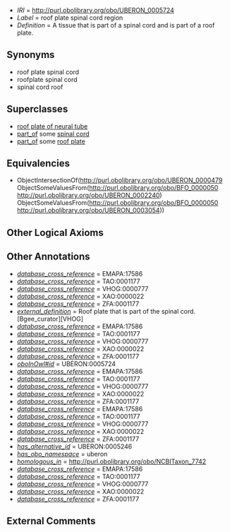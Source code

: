  * *IRI* = http://purl.obolibrary.org/obo/UBERON_0005724
 * *Label* = roof plate spinal cord region
 * *Definition* = A tissue that is part of a spinal cord and is part of a roof plate.

## Synonyms

 * roof plate spinal cord
 * roofplate spinal cord
 * spinal cord roof

## Superclasses

 * [roof plate of neural tube](../../UBERON/98/UBERON_0003298.md)
 * [part_of](../../BFO/50/BFO_0000050.md) some [spinal cord](../../UBERON/40/UBERON_0002240.md)
 * [part_of](../../BFO/50/BFO_0000050.md) some [roof plate](../../UBERON/54/UBERON_0003054.md)

## Equivalencies

 * ObjectIntersectionOf(<http://purl.obolibrary.org/obo/UBERON_0000479> ObjectSomeValuesFrom(<http://purl.obolibrary.org/obo/BFO_0000050> <http://purl.obolibrary.org/obo/UBERON_0002240>) ObjectSomeValuesFrom(<http://purl.obolibrary.org/obo/BFO_0000050> <http://purl.obolibrary.org/obo/UBERON_0003054>))

## Other Logical Axioms


## Other Annotations

 * *[database_cross_reference](../../ef/oboInOwl#hasDbXref.md)* = EMAPA:17586
 * *[database_cross_reference](../../ef/oboInOwl#hasDbXref.md)* = TAO:0001177
 * *[database_cross_reference](../../ef/oboInOwl#hasDbXref.md)* = VHOG:0000777
 * *[database_cross_reference](../../ef/oboInOwl#hasDbXref.md)* = XAO:0000022
 * *[database_cross_reference](../../ef/oboInOwl#hasDbXref.md)* = ZFA:0001177
 * *[external_definition](../../UBPROP/01/UBPROP_0000001.md)* = Roof plate that is part of the spinal cord. [Bgee_curator][VHOG]
 * *[database_cross_reference](../../ef/oboInOwl#hasDbXref.md)* = EMAPA:17586
 * *[database_cross_reference](../../ef/oboInOwl#hasDbXref.md)* = TAO:0001177
 * *[database_cross_reference](../../ef/oboInOwl#hasDbXref.md)* = VHOG:0000777
 * *[database_cross_reference](../../ef/oboInOwl#hasDbXref.md)* = XAO:0000022
 * *[database_cross_reference](../../ef/oboInOwl#hasDbXref.md)* = ZFA:0001177
 * *[oboInOwl#id](../../id/oboInOwl#id.md)* = UBERON:0005724
 * *[database_cross_reference](../../ef/oboInOwl#hasDbXref.md)* = EMAPA:17586
 * *[database_cross_reference](../../ef/oboInOwl#hasDbXref.md)* = TAO:0001177
 * *[database_cross_reference](../../ef/oboInOwl#hasDbXref.md)* = VHOG:0000777
 * *[database_cross_reference](../../ef/oboInOwl#hasDbXref.md)* = XAO:0000022
 * *[database_cross_reference](../../ef/oboInOwl#hasDbXref.md)* = ZFA:0001177
 * *[database_cross_reference](../../ef/oboInOwl#hasDbXref.md)* = EMAPA:17586
 * *[database_cross_reference](../../ef/oboInOwl#hasDbXref.md)* = TAO:0001177
 * *[database_cross_reference](../../ef/oboInOwl#hasDbXref.md)* = VHOG:0000777
 * *[database_cross_reference](../../ef/oboInOwl#hasDbXref.md)* = XAO:0000022
 * *[database_cross_reference](../../ef/oboInOwl#hasDbXref.md)* = ZFA:0001177
 * *[has_alternative_id](../../Id/oboInOwl#hasAlternativeId.md)* = UBERON:0005246
 * *[has_obo_namespace](../../ce/oboInOwl#hasOBONamespace.md)* = uberon
 * *[homologous_in](../../core#homologous/in/core#homologous_in.md)* = http://purl.obolibrary.org/obo/NCBITaxon_7742
 * *[database_cross_reference](../../ef/oboInOwl#hasDbXref.md)* = EMAPA:17586
 * *[database_cross_reference](../../ef/oboInOwl#hasDbXref.md)* = TAO:0001177
 * *[database_cross_reference](../../ef/oboInOwl#hasDbXref.md)* = VHOG:0000777
 * *[database_cross_reference](../../ef/oboInOwl#hasDbXref.md)* = XAO:0000022
 * *[database_cross_reference](../../ef/oboInOwl#hasDbXref.md)* = ZFA:0001177

## External Comments

